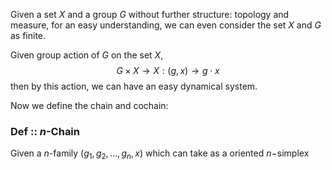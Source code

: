 



Given a set $X$ and a group $G$ without further structure: topology and measure, for an easy understanding, we can even consider the set $X$ and $G$ as finite.

Given group action of $G$ on the set $X$, 
$$
G\times X\to X: (g,x)\to g\cdot x
$$
then by this action, we can have an easy dynamical system.

Now we define the chain and cochain:
### Def :: $n$-Chain
Given a $n$-family $(g_{1},g_{2},\dots,g_{n},x)$ which can take as a oriented $n-$simplex